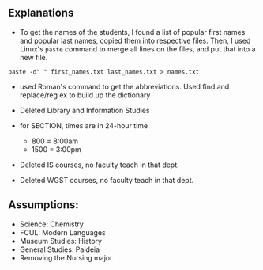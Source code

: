## Explanations

* To get the names of the students, I found a list of popular first names and popular last names, copied them into respective files. Then, I used Linux's `paste` command to merge all lines on the files, and put that into a new file. 
```
paste -d" " first_names.txt last_names.txt > names.txt
```

* used Roman's command to get the abbreviations. Used find and replace/reg ex to build up the dictionary


* Deleted Library and Information Studies

* for SECTION, times are in 24-hour time
    * 800 = 8:00am
    * 1500 = 3:00pm

* Deleted IS courses, no faculty teach in that dept.
* Deleted WGST courses, no faculty teach in that dept. 

 
## Assumptions:
* Science: Chemistry
* FCUL: Modern Languages
* Museum Studies: History
* General Studies: Paideia
* Removing the Nursing major

